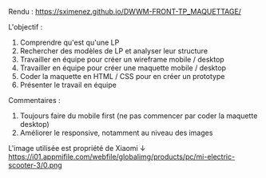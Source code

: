 Rendu : https://sximenez.github.io/DWWM-FRONT-TP_MAQUETTAGE/

L'objectif : 
1. Comprendre qu'est qu'une LP
2. Rechercher des modèles de LP et analyser leur structure
3. Travailler en équipe pour créer un wireframe mobile / desktop
4. Travailler en équipe pour créer une maquette mobile / desktop
5. Coder la maquette en HTML / CSS pour en créer un prototype
6. Présenter le travail en équipe

Commentaires :
1. Toujours faire du mobile first (ne pas commencer par coder la maquette desktop)
2. Améliorer le responsive, notamment au niveau des images

L'image utilisée est propriété de Xiaomi ↓
<br>
https://i01.appmifile.com/webfile/globalimg/products/pc/mi-electric-scooter-3/0.png
